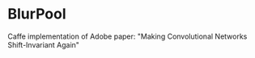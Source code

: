 # BlurPool
Caffe implementation of Adobe paper: "Making Convolutional Networks Shift-Invariant Again"
